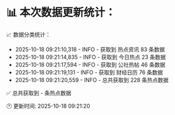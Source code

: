 📊 本次数据更新统计：
==========================

📈 数据分类统计：
- 2025-10-18 09:21:10,318 - INFO - 获取到 热点资讯 83 条数据
- 2025-10-18 09:21:14,835 - INFO - 获取到 今日热点 23 条数据
- 2025-10-18 09:21:17,594 - INFO - 获取到 公社热帖 46 条数据
- 2025-10-18 09:21:19,131 - INFO - 获取到 财经日历 76 条数据
- 2025-10-18 09:21:20,559 - INFO - 总共获取到 228 条热点数据

✅ 总共获取到 - 条热点数据

🕐 更新时间: 2025-10-18 09:21:20
